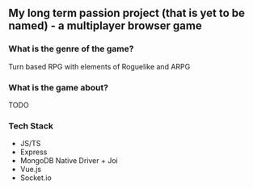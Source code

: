 ## My long term passion project (that is yet to be named) - a multiplayer browser game

### What is the genre of the game?
Turn based RPG with elements of Roguelike and ARPG

### What is the game about?
TODO

### Tech Stack
- JS/TS
- Express
- MongoDB Native Driver + Joi
- Vue.js
- Socket.io
